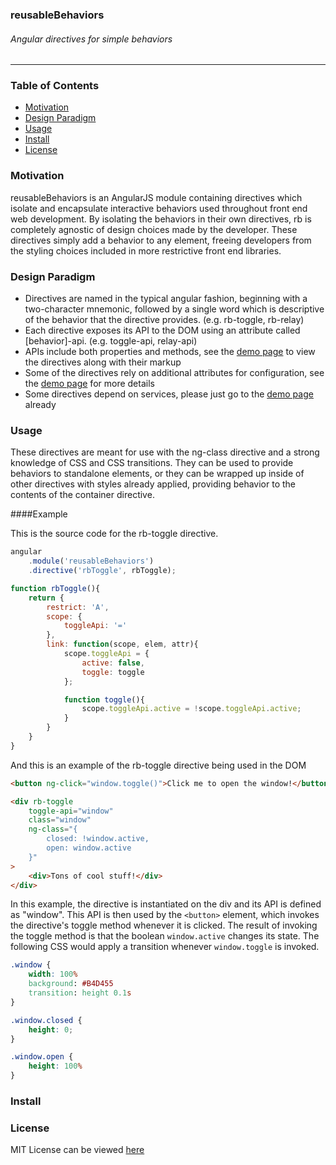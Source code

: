 ### reusableBehaviors
###### Angular directives for simple behaviors
***

### Table of Contents
* [Motivation](#motivation)
* [Design Paradigm](#design-paradigm)
* [Usage](#usage)
* [Install](#install)
* [License](#license)



### <a name="motivation"></a>Motivation
reusableBehaviors is an AngularJS module containing directives which isolate and encapsulate interactive behaviors used throughout front end web development. By isolating the behaviors in their own directives, rb is completely agnostic of design choices made by the developer. These directives simply add a behavior to any element, freeing developers from the styling choices included in more restrictive front end libraries.

### <a name="design-paradigm"></a>Design Paradigm
* Directives are named in the typical angular fashion, beginning with a two-character mnemonic, followed by a single word which is descriptive of the behavior that the directive provides. (e.g. rb-toggle, rb-relay)
* Each directive exposes its API to the DOM using an attribute called [behavior]-api. (e.g. toggle-api, relay-api)
* APIs include both properties and methods, see the [demo page](https://sranderley.github.io) to view the directives along with their markup
* Some of the directives rely on additional attributes for configuration, see the [demo page](https://sranderley.github.io) for more details
* Some directives depend on services, please just go to the [demo page](https://sranderley.github.io) already

### <a name="usage"></a>Usage
These directives are meant for use with the ng-class directive and a strong knowledge of CSS and CSS transitions. They can be used to provide behaviors to standalone elements, or they can be wrapped up inside of other directives with styles already applied, providing behavior to the contents of the container directive.

####Example

This is the source code for the rb-toggle directive.
````javascript
angular
	.module('reusableBehaviors')
	.directive('rbToggle', rbToggle);

function rbToggle(){
	return {
		restrict: 'A',
		scope: {
			toggleApi: '='
		},
		link: function(scope, elem, attr){
			scope.toggleApi = {
				active: false,
				toggle: toggle
			};

			function toggle(){
				scope.toggleApi.active = !scope.toggleApi.active;
			}
		}
	}
}
````
And this is an example of the rb-toggle directive being used in the DOM
````HTML
<button ng-click="window.toggle()">Click me to open the window!</button>

<div rb-toggle
	toggle-api="window"
	class="window"
	ng-class="{
		closed: !window.active,
		open: window.active
	}"
>
	<div>Tons of cool stuff!</div>
</div>
````
In this example, the directive is instantiated on the div and its API is defined as "window". This API is then used by the `<button>` element, which invokes the directive's toggle method whenever it is clicked. The result of invoking the toggle method is that the boolean `window.active` changes its state. The following CSS would apply a transition whenever `window.toggle` is invoked.
````CSS
.window {
	width: 100%
	background: #B4D455
	transition: height 0.1s
}

.window.closed {
	height: 0;
}

.window.open {
	height: 100%
}
````

### <a name="install"></a>Install

### <a name="license"></a>License
MIT License can be viewed [here](/LICENSE)